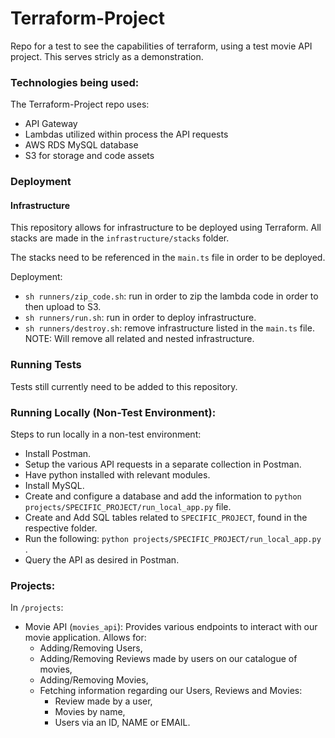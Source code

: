 
# Terraform-Project

Repo for a test to see the capabilities of terraform, using a test movie API project. This serves stricly as a demonstration.

### Technologies being used:

The Terraform-Project repo uses:

- API Gateway
- Lambdas utilized within process the API requests
- AWS RDS MySQL database
- S3 for storage and code assets

### Deployment

#### Infrastructure

This repository allows for infrastructure to be deployed using Terraform. All stacks are made in the `infrastructure/stacks` folder.

The stacks need to be referenced in the `main.ts` file in order to be deployed.

Deployment:

- `sh runners/zip_code.sh`: run in order to zip the lambda code in order to then upload to S3.
- `sh runners/run.sh`: run in order to deploy infrastructure.
- `sh runners/destroy.sh`: remove infrastructure listed in the `main.ts` file. NOTE: Will remove all related and nested infrastructure.

### Running Tests

Tests still currently need to be added to this repository.

### Running Locally (Non-Test Environment):

Steps to run locally in a non-test environment:

- Install Postman.
- Setup the various API requests in a separate collection in Postman.
- Have python installed with relevant modules.
- Install MySQL.
- Create and configure a database and add the information to `python projects/SPECIFIC_PROJECT/run_local_app.py` file.
- Create and Add SQL tables related to `SPECIFIC_PROJECT`, found in the respective folder.
- Run the following: `python projects/SPECIFIC_PROJECT/run_local_app.py` .
- Query the API as desired in Postman.

### Projects:

In `/projects`:

- Movie API (`movies_api`): Provides various endpoints to interact with our movie application. Allows for:
    - Adding/Removing Users, 
    - Adding/Removing Reviews made by users on our catalogue of movies,
    - Adding/Removing Movies,
    - Fetching information regarding our Users, Reviews and Movies:
        - Review made by a user,
        - Movies by name,
        - Users via an ID, NAME or EMAIL.

